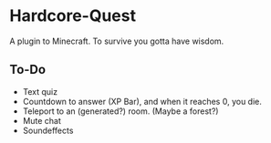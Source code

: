 # Hardcore-Quest
A plugin to Minecraft. To survive you gotta have wisdom.

## To-Do
* Text quiz
* Countdown to answer (XP Bar), and when it reaches 0, you die.
* Teleport to an (generated?) room. (Maybe a forest?)
* Mute chat
* Soundeffects
